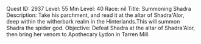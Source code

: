 Quest ID: 2937
Level: 55
Min Level: 40
Race: nil
Title: Summoning Shadra
Description: Take his parchment, and read it at the altar of Shadra'Alor, deep within the witherbark realm in the Hinterlands.This will summon Shadra the spider god.
Objective: Defeat Shadra at the altar of Shadra'Alor, then bring her venom to Apothecary Lydon in Tarren Mill.
